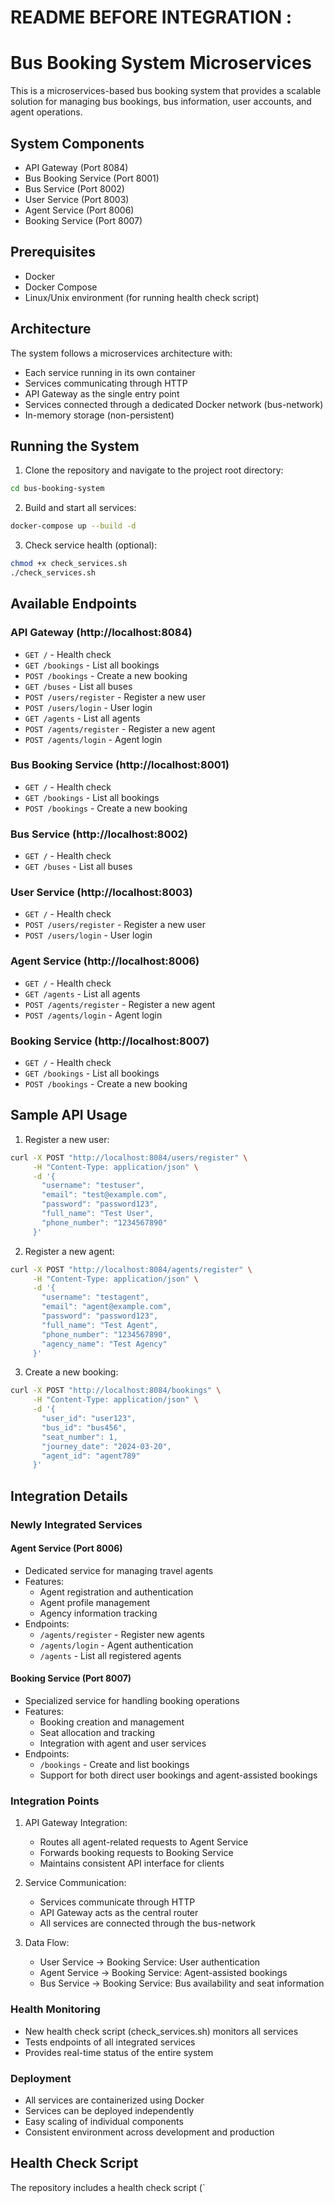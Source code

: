 # README BEFORE INTEGRATION :
# Bus Booking System Microservices

This is a microservices-based bus booking system that provides a scalable solution for managing bus bookings, bus information, user accounts, and agent operations.

## System Components
- API Gateway (Port 8084)
- Bus Booking Service (Port 8001)
- Bus Service (Port 8002)
- User Service (Port 8003)
- Agent Service (Port 8006)
- Booking Service (Port 8007)

## Prerequisites
- Docker
- Docker Compose
- Linux/Unix environment (for running health check script)

## Architecture
The system follows a microservices architecture with:
- Each service running in its own container
- Services communicating through HTTP
- API Gateway as the single entry point
- Services connected through a dedicated Docker network (bus-network)
- In-memory storage (non-persistent)

## Running the System

1. Clone the repository and navigate to the project root directory:
```bash
cd bus-booking-system
```

2. Build and start all services:
```bash
docker-compose up --build -d
```

3. Check service health (optional):
```bash
chmod +x check_services.sh
./check_services.sh
```

## Available Endpoints

### API Gateway (http://localhost:8084)
- `GET /` - Health check
- `GET /bookings` - List all bookings
- `POST /bookings` - Create a new booking
- `GET /buses` - List all buses
- `POST /users/register` - Register a new user
- `POST /users/login` - User login
- `GET /agents` - List all agents
- `POST /agents/register` - Register a new agent
- `POST /agents/login` - Agent login

### Bus Booking Service (http://localhost:8001)
- `GET /` - Health check
- `GET /bookings` - List all bookings
- `POST /bookings` - Create a new booking

### Bus Service (http://localhost:8002)
- `GET /` - Health check
- `GET /buses` - List all buses

### User Service (http://localhost:8003)
- `GET /` - Health check
- `POST /users/register` - Register a new user
- `POST /users/login` - User login

### Agent Service (http://localhost:8006)
- `GET /` - Health check
- `GET /agents` - List all agents
- `POST /agents/register` - Register a new agent
- `POST /agents/login` - Agent login

### Booking Service (http://localhost:8007)
- `GET /` - Health check
- `GET /bookings` - List all bookings
- `POST /bookings` - Create a new booking

## Sample API Usage

1. Register a new user:
```bash
curl -X POST "http://localhost:8084/users/register" \
     -H "Content-Type: application/json" \
     -d '{
       "username": "testuser",
       "email": "test@example.com",
       "password": "password123",
       "full_name": "Test User",
       "phone_number": "1234567890"
     }'
```

2. Register a new agent:
```bash
curl -X POST "http://localhost:8084/agents/register" \
     -H "Content-Type: application/json" \
     -d '{
       "username": "testagent",
       "email": "agent@example.com",
       "password": "password123",
       "full_name": "Test Agent",
       "phone_number": "1234567890",
       "agency_name": "Test Agency"
     }'
```

3. Create a new booking:
```bash
curl -X POST "http://localhost:8084/bookings" \
     -H "Content-Type: application/json" \
     -d '{
       "user_id": "user123",
       "bus_id": "bus456",
       "seat_number": 1,
       "journey_date": "2024-03-20",
       "agent_id": "agent789"
     }'
```

## Integration Details

### Newly Integrated Services

#### Agent Service (Port 8006)
- Dedicated service for managing travel agents
- Features:
  - Agent registration and authentication
  - Agent profile management
  - Agency information tracking
- Endpoints:
  - `/agents/register` - Register new agents
  - `/agents/login` - Agent authentication
  - `/agents` - List all registered agents

#### Booking Service (Port 8007)
- Specialized service for handling booking operations
- Features:
  - Booking creation and management
  - Seat allocation and tracking
  - Integration with agent and user services
- Endpoints:
  - `/bookings` - Create and list bookings
  - Support for both direct user bookings and agent-assisted bookings

### Integration Points
1. API Gateway Integration:
   - Routes all agent-related requests to Agent Service
   - Forwards booking requests to Booking Service
   - Maintains consistent API interface for clients

2. Service Communication:
   - Services communicate through HTTP
   - API Gateway acts as the central router
   - All services are connected through the bus-network

3. Data Flow:
   - User Service → Booking Service: User authentication
   - Agent Service → Booking Service: Agent-assisted bookings
   - Bus Service → Booking Service: Bus availability and seat information

### Health Monitoring
- New health check script (check_services.sh) monitors all services
- Tests endpoints of all integrated services
- Provides real-time status of the entire system

### Deployment
- All services are containerized using Docker
- Services can be deployed independently
- Easy scaling of individual components
- Consistent environment across development and production

## Health Check Script
The repository includes a health check script (`